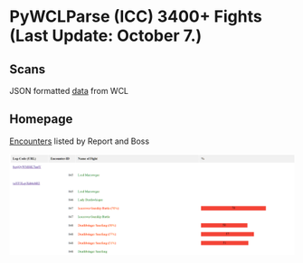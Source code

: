 # PyWCLParse (ICC) 3400+ Fights (Last Update: October 7.)

## Scans
JSON formatted [data](scans/) from WCL

## Homepage
[Encounters](page/index.html) listed by Report and Boss

![Screen](screen.png)
